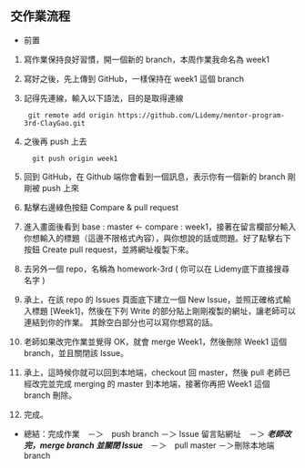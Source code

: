## 交作業流程

- 前置


1. 寫作業保持良好習慣，開一個新的 branch，本周作業我命名為 week1

2. 寫好之後，先上傳到 GitHub，一樣保持在 week1 這個 branch

3. 記得先連線，輸入以下語法，目的是取得連線

        git remote add origin https://github.com/Lidemy/mentor-program-3rd-ClayGao.git

4. 之後再 push 上去

         git push origin week1

5. 回到 GitHub，在 Github 端你會看到一個訊息，表示你有一個新的 branch 剛剛被 push 上來
6. 點擊右邊綠色按鈕 Compare & pull request
7. 進入畫面後看到 base : master <- compare : week1，接著在留言欄部分輸入你想輸入的標題（這邊不限格式內容），與你想說的話或問題。好了點擊右下按鈕 Create pull request，並將網址複製下來。
8. 去另外一個 repo，名稱為 homework-3rd ( 你可以在 Lidemy底下直接搜尋名字 )
9. 承上，在該 repo 的 Issues 頁面底下建立一個 New Issue，並照正確格式輸入標題 [Week1]，然後在下列 Write 的部分貼上剛剛複製的網址，讓老師可以連結到你的作業。
其餘空白部分也可以寫你想寫的話。
10. 老師如果改完作業並覺得 OK，就會 merge Week1，然後刪除 Week1 這個 branch，並且關閉該 Issue。
11. 承上，這時候你就可以回到本地端，checkout 回 master，然後 pull 老師已經改完並完成 merging 的 master 到本地端，接著你再把 Week1 這個 branch 刪除。
12. 完成。

- 總結：完成作業　－＞　push branch －＞ Issue 留言貼網址　－＞ ***老師改完，merge branch 並關閉 Issue***　－＞　pull master －＞刪除本地端 branch